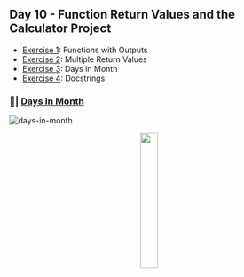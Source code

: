 ## Day 10 - Function Return Values and the Calculator Project
- [Exercise 1](https://github.com/Sissaz/python-100-days/blob/main/day-01-100/day10/functions-with-outputs.ipynb): Functions with Outputs
- [Exercise 2](https://github.com/Sissaz/python-100-days/blob/main/day-01-100/day10/multiple-return-values.ipynb): Multiple Return Values
- [Exercise 3](https://github.com/Sissaz/python-100-days/blob/main/day-01-100/day10/days-in-month.ipynb): Days in Month
- [Exercise 4](https://github.com/Sissaz/python-100-days/blob/main/day-01-100/day10/docstrings.ipynb): Docstrings

### 📝| [Days in Month](https://replit.com/@Sissaz/days-in-month?v=1)
![days-in-month](days-in-month.gif)

<div align="center">
<a href="https://github.com/Sissaz" > <img width="25%"  src="https://cdn.discordapp.com/attachments/589442956021465142/971192953840222258/Sissasz.png" /></a>
</div>
